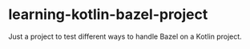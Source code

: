 # learning-kotlin-bazel-project

Just a project to test different ways to handle Bazel on a Kotlin project.
